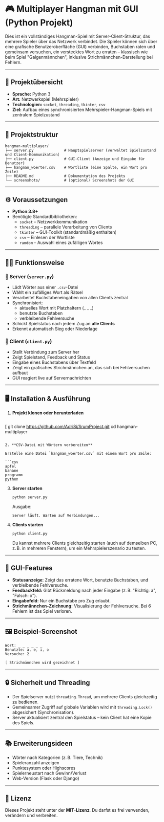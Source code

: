 

# 🎮 Multiplayer Hangman mit GUI (Python Projekt)

Dies ist ein vollständiges Hangman-Spiel mit Server-Client-Struktur, das mehrere Spieler über das Netzwerk verbindet. Die Spieler können sich über eine grafische Benutzeroberfläche (GUI) verbinden, Buchstaben raten und gemeinsam versuchen, ein verstecktes Wort zu erraten – klassisch wie beim Spiel "Galgenmännchen", inklusive Strichmännchen-Darstellung bei Fehlern.

---

## 📌 Projektübersicht

- **Sprache:** Python 3
- **Art:** Netzwerkspiel (Mehrspieler)
- **Technologien:** `socket`, `threading`, `tkinter`, `csv`
- **Ziel:** Aufbau eines synchronisierten Mehrspieler-Hangman-Spiels mit zentralem Spielzustand

---

## 📁 Projektstruktur

```
hangman-multiplayer/
├── server.py              # Hauptspielserver (verwaltet Spielzustand und Client-Kommunikation)
├── client.py              # GUI-Client (Anzeige und Eingabe für Benutzer)
├── hangman_woerter.csv    # Wortliste (eine Spalte, ein Wort pro Zeile)
├── README.md              # Dokumentation des Projekts
└── screenshots/           # (optional) Screenshots der GUI
```

---

## ⚙️ Voraussetzungen

- **Python 3.8+**
- Benötigte Standardbibliotheken:
  - `socket` – Netzwerkkommunikation
  - `threading` – parallele Verarbeitung von Clients
  - `tkinter` – GUI-Toolkit (standardmäßig enthalten)
  - `csv` – Einlesen der Wortliste
  - `random` – Auswahl eines zufälligen Wortes

---

## 🧑‍🏫 Funktionsweise

### 🔹 Server (`server.py`)
- Lädt Wörter aus einer `.csv`-Datei
- Wählt ein zufälliges Wort als Rätsel
- Verarbeitet Buchstabeneingaben von allen Clients zentral
- Synchronisiert:
  - aktuelles Wort mit Platzhaltern (_ _ _)
  - benutzte Buchstaben
  - verbleibende Fehlversuche
- Schickt Spielstatus nach jedem Zug an **alle Clients**
- Erkennt automatisch Sieg oder Niederlage

### 🔹 Client (`client.py`)
- Stellt Verbindung zum Server her
- Zeigt Spielstand, Feedback und Status
- Eingabe eines Buchstabens über Textfeld
- Zeigt ein grafisches Strichmännchen an, das sich bei Fehlversuchen aufbaut
- GUI reagiert live auf Servernachrichten

---

## 🖥️ Installation & Ausführung

1. **Projekt klonen oder herunterladen**

   ```bash
[   git clone https://github.com/Adri8i/SrumProject.git
   cd hangman-multiplayer
   ```

2. **CSV-Datei mit Wörtern vorbereiten**

   Erstelle eine Datei `hangman_woerter.csv` mit einem Wort pro Zeile:

   ```csv
   apfel
   banane
   programm
   python
   ```

3. **Server starten**

   ```bash
   python server.py
   ```

   Ausgabe:
   ```
   Server läuft. Warten auf Verbindungen...
   ```

4. **Clients starten**

   ```bash
   python client.py
   ```

   Du kannst mehrere Clients gleichzeitig starten (auch auf demselben PC, z. B. in mehreren Fenstern), um ein Mehrspielerszenario zu testen.

---

## 🎨 GUI-Features

- **Statusanzeige:** Zeigt das erratene Wort, benutzte Buchstaben, und verbleibende Fehlversuche.
- **Feedbackfeld:** Gibt Rückmeldung nach jeder Eingabe (z. B. "Richtig: a", "Falsch: x").
- **Eingabefeld:** Nur ein Buchstabe pro Zug erlaubt.
- **Strichmännchen-Zeichnung:** Visualisierung der Fehlversuche. Bei 6 Fehlern ist das Spiel verloren.

---

## 🖼️ Beispiel-Screenshot


```text
Wort: _ _ _ _ _ _
Benutzte: a, e, i, o
Versuche: 2

[ Strichmännchen wird gezeichnet ]
```

---

## 🔒 Sicherheit und Threading

- Der Spielserver nutzt `threading.Thread`, um mehrere Clients gleichzeitig zu bedienen.
- Gemeinsamer Zugriff auf globale Variablen wird mit `threading.Lock()` abgesichert (Synchronisation).
- Server aktualisiert zentral den Spielstatus – kein Client hat eine Kopie des Spiels.

---

## 📚 Erweiterungsideen

- Wörter nach Kategorien (z. B. Tiere, Technik)
- Spieleranzahl anzeigen
- Punktesystem oder Highscores
- Spielerneustart nach Gewinn/Verlust
- Web-Version (Flask oder Django)

---

## 📄 Lizenz

Dieses Projekt steht unter der **MIT-Lizenz**. Du darfst es frei verwenden, verändern und verbreiten.
